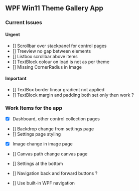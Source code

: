 ## WPF Win11 Theme Gallery App

### Current Issues

#### Urgent
- [] Scrollbar over stackpanel for control pages
- [] Treeview no gap between elements
- [] Listbox scrollbar above items
- [] TextBlock colour on load is not as per theme
- [] Missing CornerRadius in Image
#### Important
- [] TextBox border linear gradient not applied
- [] TextBlock margin and padding both set only then work ?

### Work Items for the app

- [x] Dashboard, other control collection pages
- [] Backdrop change from settings page
- [] Settings page styling
- [x] Image change in image page
- [] Canvas path change canvas page
- [] Settings at the bottom
- [] Navigation back and forward buttons ?

- [] Use built-in WPF navigation